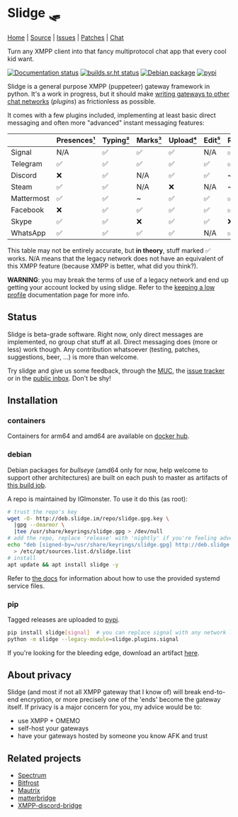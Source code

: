 Slidge 🛷
========

[Home](https://sr.ht/~nicoco/slidge) |
[Source](https://sr.ht/~nicoco/slidge/sources) |
[Issues](https://sr.ht/~nicoco/slidge/trackers) |
[Patches](https://lists.sr.ht/~nicoco/public-inbox) |
[Chat](xmpp:slidge@conference.nicoco.fr?join)

Turn any XMPP client into that fancy multiprotocol chat app that every cool kid want.

[![Documentation status](https://readthedocs.org/projects/slidge/badge/?version=latest)](https://slidge.readthedocs.io/)
[![builds.sr.ht status](https://builds.sr.ht/~nicoco/slidge/commits/master/ci.yml.svg)](https://builds.sr.ht/~nicoco/slidge/commits/master/ci.yml?)
[![Debian package](https://builds.sr.ht/~nicoco/slidge/commits/master/debian.yml.svg)](https://builds.sr.ht/~nicoco/slidge/commits/master/debian.yml?)
[![pypi](https://badge.fury.io/py/slidge.svg)](https://pypi.org/project/slidge/)

Slidge is a general purpose XMPP (puppeteer) gateway framework in python.
It's a work in progress, but it should make
[writing gateways to other chat networks](https://slidge.readthedocs.io/en/latest/dev/tutorial.html)
(*plugins*) as frictionless as possible.

It comes with a few plugins included, implementing at least basic direct messaging and often more "advanced"
instant messaging features:

|            | Presences[¹] | Typing[²] | Marks[³] | Upload[⁴] | Edit[⁵] | React[⁶] | Retract[⁷] | Reply[⁸] |
|------------|--------------|-----------|----------|-----------|---------|----------|------------|----------|
| Signal     | N/A          | ✅        | ✅       | ✅        | N/A     | ✅       | ✅         | ✅       |
| Telegram   | ✅           | ✅        | ✅       | ✅        | ✅      | ✅       | ✅         | ✅       |
| Discord    | ❌           | ✅        | N/A      | ✅        | ✅      | ~        | ✅         | ✅       |
| Steam      | ✅           | ✅        | N/A      | ❌        | N/A     | ~        | N/A        | N/A      |
| Mattermost | ✅           | ✅        | ~        | ✅        | ✅      | ✅       | ✅         | ❌       |
| Facebook   | ❌           | ✅        | ✅       | ✅        | ✅      | ✅       | ✅         | ✅       |
| Skype      | ✅           | ✅        | ❌       | ✅        | ✅      | ❌       | ✅         | ❌       |
| WhatsApp   | ✅           | ✅        | ✅       | ✅        | N/A     | ✅       | ✅         | ✅       |


[¹]: https://xmpp.org/rfcs/rfc6121.html#presence
[²]: https://xmpp.org/extensions/xep-0085.html
[³]: https://xmpp.org/extensions/xep-0333.html
[⁴]: https://xmpp.org/extensions/xep-0363.html
[⁵]: https://xmpp.org/extensions/xep-0308.html
[⁶]: https://xmpp.org/extensions/xep-0444.html
[⁷]: https://xmpp.org/extensions/xep-0424.html
[⁸]: https://xmpp.org/extensions/xep-0461.html


This table may not be entirely accurate, but **in theory**, stuff marked ✅ works.
N/A means that the legacy network does not have an equivalent of this XMPP feature
(because XMPP is better, what did you think?).

**WARNING**: you may break the terms of use of a legacy network and end up getting your account locked
by using slidge. Refer to the
[keeping a low profile](https://slidge.readthedocs.io/en/latest/user/low_profile.html)
documentation page for more info.

Status
------

Slidge is beta-grade software.
Right now, only direct messages are implemented, no group chat stuff at all.
Direct messaging does (more or less) work though.
Any contribution whatsoever (testing, patches, suggestions, beer, …) is more than welcome.

Try slidge and give us some
feedback, through the [MUC](xmpp:slidge@conference.nicoco.fr?join), the
[issue tracker](https://todo.sr.ht/~nicoco/slidge) or in the
[public inbox](https://lists.sr.ht/~nicoco/public-inbox).
Don't be shy!

Installation
------------

### containers

Containers for arm64 and amd64 are available on
[docker hub](https://hub.docker.com/u/nicocool84).

### debian

Debian packages for *bullseye* (amd64 only for now, help welcome
to support other architectures)
are built on each push to master as artifacts of
[this build job](https://builds.sr.ht/~nicoco/slidge/commits/master/debian.yml?).

A repo is maintained by IGImonster. To use it do this (as root):

```sh
# trust the repo's key
wget -O- http://deb.slidge.im/repo/slidge.gpg.key \
  |gpg --dearmor \
  |tee /usr/share/keyrings/slidge.gpg > /dev/null
# add the repo, replace 'release' with 'nightly' if you're feeling adventurous 
echo "deb [signed-by=/usr/share/keyrings/slidge.gpg] http://deb.slidge.im/repo/debian release main" \
  > /etc/apt/sources.list.d/slidge.list
# install
apt update && apt install slidge -y
```

Refer to [the docs](https://slidge.readthedocs.io/en/latest/admin/launch.html#debian-packages)
for information about how to use the provided systemd service files.

### pip

Tagged releases are uploaded to [pypi](https://pypi.org/project/slidge/).

```sh
pip install slidge[signal]  # you can replace signal with any network listed in the table above
python -m slidge --legacy-module=slidge.plugins.signal
```

If you're looking for the bleeding edge, download an artifact
[here](https://builds.sr.ht/~nicoco/slidge/commits/master/ci.yml?).

About privacy
-------------

Slidge (and most if not all XMPP gateway that I know of) will break
end-to-end encryption, or more precisely one of the 'ends' become the
gateway itself. If privacy is a major concern for you, my advice would
be to:

-   use XMPP + OMEMO
-   self-host your gateways
-   have your gateways hosted by someone you know AFK and trust

Related projects
----------------

-   [Spectrum](https://www.spectrum.im/)
-   [Bitfrost](https://github.com/matrix-org/matrix-bifrost)
-   [Mautrix](https://github.com/mautrix)
-   [matterbridge](https://github.com/42wim/matterbridge)
-   [XMPP-discord-bridge](https://git.polynom.me/PapaTutuWawa/xmpp-discord-bridge)
